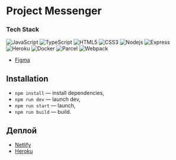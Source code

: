 
# Project Messenger

### Tech Stack
![JavaScript](https://img.shields.io/badge/-JavaScript-black?style=flat-square&logo=javascript)
![TypeScript](https://img.shields.io/badge/-JavaScript-black?style=flat-square&logo=typescript)
![HTML5](https://img.shields.io/badge/-HTML5-black?style=flat-square&logo=html5&logoColor=white)
![CSS3](https://img.shields.io/badge/-CSS3-black?style=flat-square&logo=css3)
![Nodejs](https://img.shields.io/badge/-Nodejs-black?style=flat-square&logo=Node.js)
![Express](https://img.shields.io/badge/-Express-black?style=flat-square&logo=express)
![Heroku](https://img.shields.io/badge/-Heroku-black?style=flat-square&logo=heroku)
![Docker](https://img.shields.io/badge/-Docker-black?style=flat-square&logo=docker)
![Parcel](https://img.shields.io/badge/-Parcel-black?style=flat-square&logo=parcel)
![Webpack](https://img.shields.io/badge/-Webpack-black?style=flat-square&logo=webpack)

- [Figma](https://www.figma.com/file/24EUnEHGEDNLdOcxg7ULwV/Chat?node-id=0%3A1)

## Installation

- `npm install` — install dependencies,
- `npm run dev` — launch dev,
- `npm run start` — launch,
- `npm run build` — build.

## Деплой

- [Netlify](https://deploy--brilliant-dasik-aed875.netlify.app/)
- [Heroku](https://withusdru.herokuapp.com/)

